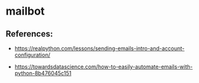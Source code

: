 # mailbot

## References:
- https://realpython.com/lessons/sending-emails-intro-and-account-configuration/

- https://towardsdatascience.com/how-to-easily-automate-emails-with-python-8b476045c151 